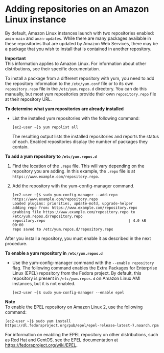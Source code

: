 # Adding repositories on an Amazon Linux instance<a name="add-repositories"></a>

By default, Amazon Linux instances launch with two repositories enabled: `amzn-main` and `amzn-updates`\. While there are many packages available in these repositories that are updated by Amazon Web Services, there may be a package that you wish to install that is contained in another repository\.

**Important**  
This information applies to Amazon Linux\. For information about other distributions, see their specific documentation\.

To install a package from a different repository with yum, you need to add the repository information to the `/etc/yum.conf` file or to its own `repository.repo` file in the `/etc/yum.repos.d` directory\. You can do this manually, but most yum repositories provide their own `repository.repo` file at their repository URL\.

**To determine what yum repositories are already installed**
+ List the installed yum repositories with the following command:

  ```
  [ec2-user ~]$ yum repolist all
  ```

  The resulting output lists the installed repositories and reports the status of each\. Enabled repositories display the number of packages they contain\.

**To add a yum repository to `/etc/yum.repos.d`**

1. Find the location of the `.repo` file\. This will vary depending on the repository you are adding\. In this example, the `.repo` file is at `https://www.example.com/repository.repo`\.

1. Add the repository with the yum\-config\-manager command\.

   ```
   [ec2-user ~]$ sudo yum-config-manager --add-repo https://www.example.com/repository.repo
   Loaded plugins: priorities, update-motd, upgrade-helper
   adding repo from: https://www.example.com/repository.repo
   grabbing file https://www.example.com/repository.repo to /etc/yum.repos.d/repository.repo
   repository.repo                                      | 4.0 kB     00:00
   repo saved to /etc/yum.repos.d/repository.repo
   ```

After you install a repository, you must enable it as described in the next procedure\.

**To enable a yum repository in `/etc/yum.repos.d`**
+ Use the yum\-config\-manager command with the `--enable repository` flag\. The following command enables the Extra Packages for Enterprise Linux \(EPEL\) repository from the Fedora project\. By default, this repository is present in `/etc/yum.repos.d` on Amazon Linux AMI instances, but it is not enabled\.

  ```
  [ec2-user ~]$ sudo yum-config-manager --enable epel
  ```
**Note**  
To enable the EPEL repository on Amazon Linux 2, use the following command:  

  ```
  [ec2-user ~]$ sudo yum install https://dl.fedoraproject.org/pub/epel/epel-release-latest-7.noarch.rpm
  ```
For information on enabling the EPEL repository on other distributions, such as Red Hat and CentOS, see the EPEL documentation at [https://fedoraproject\.org/wiki/EPEL](https://fedoraproject.org/wiki/EPEL)\.
